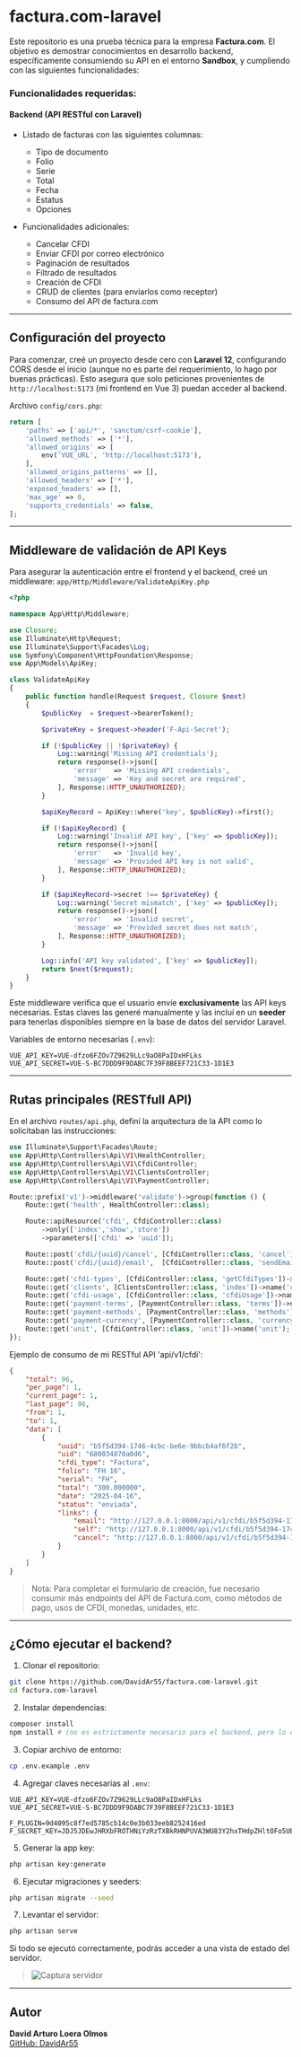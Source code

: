 # factura.com-laravel

Este repositorio es una prueba técnica para la empresa **Factura.com**. El objetivo es demostrar conocimientos en desarrollo backend, específicamente consumiendo su API en el entorno **Sandbox**, y cumpliendo con las siguientes funcionalidades:

### Funcionalidades requeridas:

#### Backend (API RESTful con Laravel)

- Listado de facturas con las siguientes columnas:
  - Tipo de documento
  - Folio
  - Serie
  - Total
  - Fecha
  - Estatus
  - Opciones

- Funcionalidades adicionales:
  - Cancelar CFDI
  - Enviar CFDI por correo electrónico
  - Paginación de resultados
  - Filtrado de resultados
  - Creación de CFDI
  - CRUD de clientes (para enviarlos como receptor)
  - Consumo del API de factura.com

---

## Configuración del proyecto

Para comenzar, creé un proyecto desde cero con **Laravel 12**, configurando CORS desde el inicio (aunque no es parte del requerimiento, lo hago por buenas prácticas). Esto asegura que solo peticiones provenientes de `http://localhost:5173` (mi frontend en Vue 3) puedan acceder al backend.

Archivo `config/cors.php`:

```php
return [
    'paths' => ['api/*', 'sanctum/csrf-cookie'],
    'allowed_methods' => ['*'],
    'allowed_origins' => [
        env('VUE_URL', 'http://localhost:5173'),
    ],
    'allowed_origins_patterns' => [],
    'allowed_headers' => ['*'],
    'exposed_headers' => [],
    'max_age' => 0,
    'supports_credentials' => false,
];
```

---

## Middleware de validación de API Keys

Para asegurar la autenticación entre el frontend y el backend, creé un middleware: `app/Http/Middleware/ValidateApiKey.php`

```php
<?php

namespace App\Http\Middleware;

use Closure;
use Illuminate\Http\Request;
use Illuminate\Support\Facades\Log;
use Symfony\Component\HttpFoundation\Response;
use App\Models\ApiKey;

class ValidateApiKey
{
    public function handle(Request $request, Closure $next)
    {
        $publicKey  = $request->bearerToken();

        $privateKey = $request->header('F-Api-Secret');

        if (!$publicKey || !$privateKey) {
            Log::warning('Missing API credentials');
            return response()->json([
                'error'   => 'Missing API credentials',
                'message' => 'Key and secret are required',
            ], Response::HTTP_UNAUTHORIZED);
        }

        $apiKeyRecord = ApiKey::where('key', $publicKey)->first();

        if (!$apiKeyRecord) {
            Log::warning('Invalid API key', ['key' => $publicKey]);
            return response()->json([
                'error'   => 'Invalid key',
                'message' => 'Provided API key is not valid',
            ], Response::HTTP_UNAUTHORIZED);
        }

        if ($apiKeyRecord->secret !== $privateKey) {
            Log::warning('Secret mismatch', ['key' => $publicKey]);
            return response()->json([
                'error'   => 'Invalid secret',
                'message' => 'Provided secret does not match',
            ], Response::HTTP_UNAUTHORIZED);
        }

        Log::info('API key validated', ['key' => $publicKey]);
        return $next($request);
    }
}
```

Este middleware verifica que el usuario envíe **exclusivamente** las API keys necesarias. Estas claves las generé manualmente y las incluí en un **seeder** para tenerlas disponibles siempre en la base de datos del servidor Laravel.

Variables de entorno necesarias (`.env`):

```env
VUE_API_KEY=VUE-dfzo6FZOv7Z9629LLc9aO8PaIDxHFLks
VUE_API_SECRET=VUE-S-BC7DDD9F9DABC7F39F8BEEF721C33-1D1E3
```

---

## Rutas principales (RESTfull API)

En el archivo `routes/api.php`, definí la arquitectura de la API como lo solicitaban las instrucciones:

```php
use Illuminate\Support\Facades\Route;
use App\Http\Controllers\Api\V1\HealthController;
use App\Http\Controllers\Api\V1\CfdiController;
use App\Http\Controllers\Api\V1\ClientsController;
use App\Http\Controllers\Api\V1\PaymentController;

Route::prefix('v1')->middleware('validate')->group(function () {
    Route::get('health', HealthController::class);

    Route::apiResource('cfdi', CfdiController::class)
        ->only(['index','show','store'])
        ->parameters(['cfdi' => 'uuid']);

    Route::post('cfdi/{uuid}/cancel', [CfdiController::class, 'cancel'])->name('cfdi.cancel');
    Route::post('cfdi/{uuid}/email',  [CfdiController::class, 'sendEmail'])->name('cfdi.email');

    Route::get('cfdi-types', [CfdiController::class, 'getCfdiTypes'])->name('cfdi.types');
    Route::get('clients', [ClientsController::class, 'index'])->name('clients');
    Route::get('cfdi-usage', [CfdiController::class, 'cfdiUsage'])->name('cfdi.usage');
    Route::get('payment-terms', [PaymentController::class, 'terms'])->name('payment.terms');
    Route::get('payment-methods', [PaymentController::class, 'methods'])->name('payment.methods');
    Route::get('payment-currency', [PaymentController::class, 'currency'])->name('payment.currency');
    Route::get('unit', [CfdiController::class, 'unit'])->name('unit');
});
```

Ejemplo de consumo de mi RESTful API 'api/v1/cfdi':
```json
{
    "total": 96,
    "per_page": 1,
    "current_page": 1,
    "last_page": 96,
    "from": 1,
    "to": 1,
    "data": [
        {
            "uuid": "b5f5d394-1746-4cbc-be6e-9bbcb4af6f2b",
            "uid": "680034070a0d6",
            "cfdi_type": "Factura",
            "folio": "FH 16",
            "serial": "FH",
            "total": "300.000000",
            "date": "2025-04-16",
            "status": "enviada",
            "links": {
                "email": "http://127.0.0.1:8000/api/v1/cfdi/b5f5d394-1746-4cbc-be6e-9bbcb4af6f2b/email",
                "self": "http://127.0.0.1:8000/api/v1/cfdi/b5f5d394-1746-4cbc-be6e-9bbcb4af6f2b",
                "cancel": "http://127.0.0.1:8000/api/v1/cfdi/b5f5d394-1746-4cbc-be6e-9bbcb4af6f2b/cancel"
            }
        }
    ]
}
```

> Nota: Para completar el formulario de creación, fue necesario consumir más endpoints del API de Factura.com, como métodos de pago, usos de CFDI, monedas, unidades, etc.
---

## ¿Cómo ejecutar el backend?

1. Clonar el repositorio:

```bash
git clone https://github.com/DavidAr55/factura.com-laravel.git
cd factura.com-laravel
```

2. Instalar dependencias:

```bash
composer install
npm install # (no es estrictamente necesario para el backend, pero lo dejo instalado)
```

3. Copiar archivo de entorno:

```bash
cp .env.example .env
```

4. Agregar claves necesarias al `.env`:

```env
VUE_API_KEY=VUE-dfzo6FZOv7Z9629LLc9aO8PaIDxHFLks
VUE_API_SECRET=VUE-S-BC7DDD9F9DABC7F39F8BEEF721C33-1D1E3

F_PLUGIN=9d4095c8f7ed5785cb14c0e3b033eeb8252416ed
F_SECRET_KEY=JDJ5JDEwJHRXbFROTHNiYzRzTXBkRHNPUVA3WU83Y2hxTHdpZHltOFo5UEdoMXVoakNKWTl5aDQwdTFT
```

5. Generar la app key:

```bash
php artisan key:generate
```

6. Ejecutar migraciones y seeders:

```bash
php artisan migrate --seed
```

7. Levantar el servidor:

```bash
php artisan serve
```

Si todo se ejecutó correctamente, podrás acceder a una vista de estado del servidor.

> ![Captura servidor](https://github.com/DavidAr55/factura.com-laravel/blob/main/public/Captura%20servidor.png?raw=true)

---

## Autor

**David Arturo Loera Olmos**  
[GitHub: DavidAr55](https://github.com/DavidAr55)
